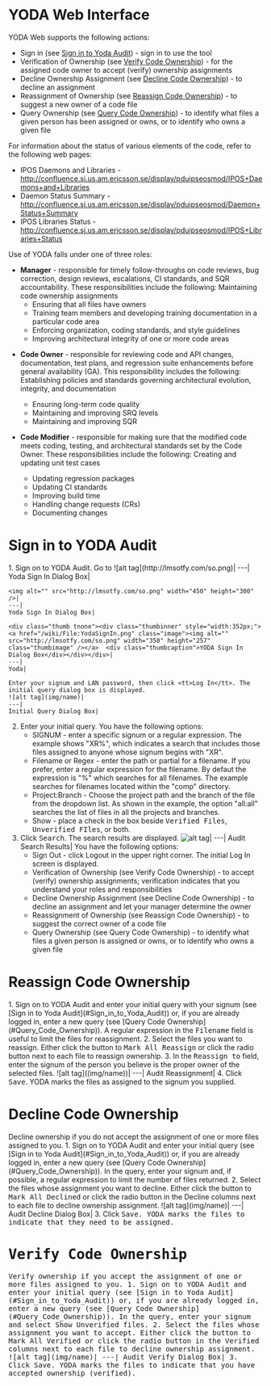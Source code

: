 
YODA Web Interface
==================

YODA Web supports the following actions: 
* Sign in (see [Sign in to Yoda Audit](#Sign_in_to_Yoda_Audit)) - sign in to use the tool
* Verification of Ownership (see [Verify Code Ownership](#Verify_Code_Ownership)) - for the assigned code owner to accept (verify) ownership assignments
* Decline Ownership Assignment (see [Decline Code Ownership](#Decline_Code_Ownership)) - to decline an assignment
* Reassignment of Ownership (see [Reassign Code Ownership](#Reassign_Code_Ownership)) - to suggest a new owner of a code file
* Query Ownership (see [Query Code Ownership](#Query_Code_Ownership)) - to identify what files a given person has been assigned or owns, or to identify who owns a given file

For information about the status of various elements of the code, refer to the following web pages: 
* IPOS Daemons and Libraries - <http://confluence.sj.us.am.ericsson.se/display/pduipseosmod/IPOS+Daemons+and+Libraries>
* Daemon Status Summary - <http://confluence.sj.us.am.ericsson.se/display/pduipseosmod/Daemon+Status+Summary>
* IPOS Libraries Status - <http://confluence.sj.us.am.ericsson.se/display/pduipseosmod/IPOS+Libraries+Status>

Use of YODA falls under one of three roles: 
* **Manager** - responsible for timely follow-throughs on code reviews, bug correction, design reviews, escalations, CI standards, and SQR accountability. These responsibilities include the following:  Maintaining code ownership assignments
	- Ensuring that all files have owners
	- Training team members and developing training documentation in a particular code area
	- Enforcing organization, coding standards, and style guidelines
	- Improving architectural integrity of one or more code areas

- **Code Owner** - responsible for reviewing code and API changes, documentation, test plans, and regression suite enhancements before general availability (GA). This responsibility includes the following:  Establishing policies and standards governing architectural evolution, integrity, and documentation
	- Ensuring long-term code quality
	- Maintaining and improving SRQ levels
	- Maintaining and improving SQR

- **Code Modifier** - responsible for making sure that the modified code meets coding, testing, and architectural standards set by the Code Owner. These responsibilities include the following:  Creating and updating unit test cases
	- Updating regression packages
	- Updating CI standards
	- Improving build time
	- Handling change requests (CRs)
	- Documenting changes

<h1 id='Sign_in_to_Yoda_Audit'>Sign in to YODA Audit</h1>
1. Sign on to YODA Audit. Go to <https://yoda.sj.us.am.ericsson.se/>
	![alt tag](http://lmsotfy.com/so.png)|
	---|
	Yoda Sign In Dialog Box|
	

	<img alt="" src="http://lmsotfy.com/so.png" width="450" height="300" />|
	---|
	Yoda Sign In Dialog Box|
	
	<div class="thumb tnone"><div class="thumbinner" style="width:352px;"><a href="/wiki/File:YodaSignIn.png" class="image"><img alt="" src="http://lmsotfy.com/so.png" width="350" height="257" class="thumbimage" /></a>  <div class="thumbcaption">YODA Sign In Dialog Box</div></div></div>|
	---|
	Yoda|
	
	Enter your signum and LAN password, then click <tt>Log In</tt>. The initial query dialog box is displayed.
	![alt tag](img/name)|
	---|
	Initial Query Dialog Box|
2. Enter your initial query. You have the following options:
	* SIGNUM - enter a specific signum or a regular expression. The example shows "XR%", which indicates a search that includes those files assigned to anyone whose signum begins with "XR".
	* Filename or Regex - enter the path or partial for a filename. If you prefer, enter a regular expression for the filename. By defaut the expression is "%" which searches for all filenames. The example searches for filenames located within the "comp" directory.
	* Project:Branch - Choose the project path and the branch of the file from the dropdown list. As shown in the example, the option "all:all" searches the list of files in all the projects and branches.
	* Show - place a check in the box beside <tt>Verified Files</tt>, <tt>Unverified FIles</tt>, or both.
3. Click <tt>Search</tt>. The search results are displayed.
	![alt tag]((img/name))|
	---|
	Audit Search Results|
	You have the following options:
	* Sign Out - click Logout <signum> in the upper right corner. The initial Log In screen is displayed.
	* Verification of Ownership (see Verify Code Ownership) - to accept (verify) ownership assignments; verification indicates that you understand your roles and responsibilities
	* Decline Ownership Assignment (see Decline Code Ownership) - to decline an assignment and let your manager determine the owner
	* Reassignment of Ownership (see Reassign Code Ownership) - to suggest the correct owner of a code file
	* Query Ownership (see Query Code Ownership) - to identify what files a given person is assigned or owns, or to identify who owns a given file
	
<h1 id='Reassign_Code_Ownership'>Reassign Code Ownership</h1>
1. Sign on to YODA Audit and enter your initial query with your signum (see [Sign in to Yoda Audit](#Sign_in_to_Yoda_Audit)) or, if you are already logged in, enter a new query (see [Query Code Ownership](#Query_Code_Ownership)). A regular expression in the <tt>Filename</tt> field is useful to limit the files for reassignment.
2. Select the files you want to reassign. Either click the button to <tt>Mark All Reassign</tt> or click the radio button next to each file to reassign ownership.
3. In the <tt>Reassign to</tt> field, enter the signum of the person you believe is the proper owner of the selected files.
	![alt tag]((img/name))|
	---|
	Audit Reassignment|
4. Click <tt>Save</tt>. YODA marks the files as assigned to the signum you supplied.

<h1 id='Decline_Code_Ownership'>Decline Code Ownership</h1>
Decline ownership if you do not accept the assignment of one or more files assigned to you.
1. Sign on to YODA Audit and enter your initial query (see [Sign in to Yoda Audit](#Sign_in_to_Yoda_Audit)) or, if you are already logged in, enter a new query (see [Query Code Ownership](#Query_Code_Ownership)). In the query, enter your signum and, if possible, a regular expression to limit the number of files returned.
2. Select the files whose assignment you want to decline. Either click the button to <tt>Mark All Declined</tt> or click the radio button in the Decline columns next to each file to decline ownership assignment.
	![alt tag](img/name)|
	---|
	Audit Decline Dialog Box|
3. Click <tt>Save<tt>. YODA marks the files to indicate that they need to be assigned.

<h1 id='Verify_Code_Ownership'>Verify Code Ownership</h1>
Verify ownership if you accept the assignment of one or more files assigned to you.
1. Sign on to YODA Audit and enter your initial query (see [Sign in to Yoda Audit](#Sign_in_to_Yoda_Audit)) or, if you are already logged in, enter a new query (see [Query Code Ownership](#Query_Code_Ownership)). In the query, enter your signum and select <tt>Show Unverified files</tt>.
2. Select the files whose assignment you want to accept. Either click the button to <tt>Mark All Verified</tt> or click the radio button in the Verified columns next to each file to decline ownership assignment.
	![alt tag](img/name)|
	---|
	Audit Verify Dialog Box|
3. Click <tt>Save</tt>. YODA marks the files to indicate that you have accepted ownership (verified).

<h1 id='Query_Code_Ownership>Query Code Ownership<h1>
The instructions in this section assume that you have already logged in as described in [Sign in to Yoda Audit](#Sign_in_to_Yoda_Audit), and you want to look at a new set of files.
1. Change one or more search criteria.
</br>	You have the following options:
		* SIGNUM - enter a specific signum or a regular expression. The example shows "%", which indicates a search that includes those files assigned to anyone.
		* Filename or Regex - enter the path or partial for a filename. If you prefer, enter a regular expression for the filename. The example searches for all filenames located in any "layer2/bridge" subdirectory within the "pkt" directory.
		* Show - place a check in the box beside <tt>Verified Files</tt>, <tt>Unverified Files</tt>, or both.
		![alt tag](img/name)|
		---|
		Query Criteria|
2. Click <tt>Search</tt>.
</br>	The search results are displayed.
		![alt tag](img/name)|
		---|
		Query Results|
		You have the following options:
		* Sign Out - click <tt>Logout <signum></tt> in the upper right corner. The initial <tt>Log In screen</tt> is displayed.
		* Verification of Ownership (see [Verify Code Ownership](#Verify_Code_Ownership)) - to accept (verify) ownership assignments; verification indicates that you understand your roles and responsibilities
		* Decline Ownership Assignment (see [Decline Code Ownership](#Decline_Code_Ownership)) - to decline an assignment and let your manager determine the owner
		* Reassignment of Ownership (see [Reassign Code Ownership](#Reassign_Code_Ownership)) - to suggest the correct owner of a code file
		* Query Ownership (see [Query Code Ownership](#Query_Code_Ownership)) - to identify what files a given person is assigned or owns, or to identify who owns a given file
